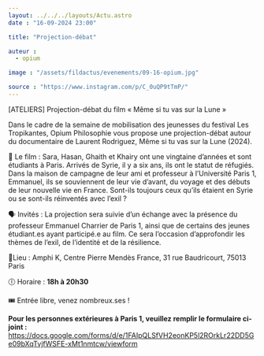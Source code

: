 ```yaml
---
layout: ../../../layouts/Actu.astro
date : "16-09-2024 23:00"

title: "Projection-débat"

auteur :
  - opium

image : "/assets/fildactus/evenements/09-16-opium.jpg"

source : "https://www.instagram.com/p/C_0uQP9tTmP/"
---
```


[ATELIERS] Projection-débat du film « Même si tu vas sur la Lune »

Dans le cadre de la semaine de mobilisation des jeunesses du festival Les Tropikantes, Opium Philosophie vous propose une projection-débat autour du documentaire de Laurent Rodriguez, Même si tu vas sur la Lune (2024).

🎥 Le film : Sara, Hasan, Ghaith et Khairy ont une vingtaine d’années et sont étudiants à Paris. Arrivés de Syrie, il y a six ans, ils ont le statut de réfugiés. Dans la maison de campagne de leur ami et professeur à l’Université Paris 1, Emmanuel, ils se souviennent de leur vie d’avant, du voyage et des débuts de leur nouvelle vie en France. Sont-ils toujours ceux qu’ils étaient en Syrie ou se sont-ils réinventés avec l’exil ?

🗣 Invités : La projection sera suivie d’un échange avec la présence du professeur Emmanuel Charrier de Paris 1, ainsi que de certains des jeunes étudiant.es ayant participé.e au film. Ce sera l’occasion d’approfondir les thèmes de l’exil, de l’identité et de la résilience.

📍Lieu : Amphi K, Centre Pierre Mendès France, 31 rue Baudricourt, 75013 Paris

🕕 Horaire : __18h à 20h30__

🎟 Entrée libre, venez nombreux.ses !

__Pour les personnes extérieures à Paris 1, veuillez remplir le formulaire ci-joint :__ https://docs.google.com/forms/d/e/1FAIpQLSfVH2eonKP5l2ROrkLr22DD5Ge09bXqTvjfWSFE-xMt1nmtcw/viewform